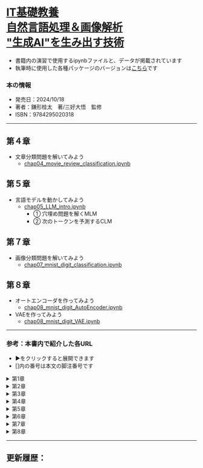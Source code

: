 # [IT基礎教養<br>自然言語処理＆画像解析<br>"生成AI"を生み出す技術](https://book.impress.co.jp/books/1123101097)
- 書籍内の演習で使用するipynbファイルと、データが掲載されています
- 執筆時に使用した各種パッケージのバージョンは[こちら](執筆時に使用したパッケージバージョン.txt)です

### 本の情報
- 発売日：2024/10/18
- 著者：鎌形桂太　著/三好大悟　監修 
- ISBN：9784295020318

---
## 第４章
- 文章分類問題を解いてみよう
  - [chap04_movie_review_classification.ipynb](chap04_movie_review_classification.ipynb)
## 第５章
- 言語モデルを動かしてみよう
  - [chap05_LLM_intro.ipynb](./chap05_LLM_intro.ipynb)
    - ① 穴埋め問題を解くMLM
    - ② 次のトークンを予測するCLM
## 第７章
- 画像分類問題を解いてみよう
  - [chap07_mnist_digit_classification.ipynb](chap07_mnist_digit_classification.ipynb)
## 第８章
- オートエンコーダを作ってみよう
  - [chap08_mnist_digit_AutoEncoder.ipynb](chap08_mnist_digit_AutoEncoder.ipynb)
- VAEを作ってみよう
  - [chap08_mnist_digit_VAE.ipynb](chap08_mnist_digit_VAE.ipynb)

---
### 参考：本書内で紹介した各URL
- ▶をクリックすると展開できます
- []内の番号は本文の脚注番号です
<details><summary>第1章</summary>

- [1] [similarweb Blog](https://www.similarweb.com/blog/insights/ai-news/chatgpt-birthday/)
- [3] [similarweb社による上位ウェブサイトランキング](https://www.similarweb.com/ja/top-websites/), [ChatGPT への月間アクセス数](https://www.similarweb.com/ja/website/chatgpt.com/)
- [5] [自治体AI zevo](https://prtimes.jp/main/html/rd/p/000000085.000056138.html)
- [6] [埼玉県戸田市によるChatGPTに関する調査研究](https://www.city.toda.saitama.jp/uploaded/attachment/62855.pdf)
- [7] [ディープフェイク（deepfake）を用いて作成されたCM動画](https://www.youtube.com/watch?v=XSUQwwOm3G4)
- [8] [Bruce Willis denies selling rights to his face](https://www.bbc.com/news/technology-63106024)
- [12] [Hugging Face](https://huggingface.co/), [Hugging Face](https://huggingface.co/), [Civitai](https://civitai.com/)
- [17] [A Comprehensive Survey on Applications of Transformers for Deep Learning Tasks](https://doi.org/10.48550/arXiv.2306.07303)
- [21] [On the Opportunities and Risks of Foundation Models](https://doi.org/10.48550/arXiv.2108.07258)
- [22] [Language Models are Few-Shot Learners](https://doi.org/10.48550/arXiv.2005.14165)
- [24] [On the Opportunities and Risks of Foundation Models](https://doi.org/10.48550/arXiv.2108.07258)
- [25] [Learning Transferable Visual Models From Natural Language Supervision](https://doi.org/10.48550/arXiv.2103.00020)
</details>

<details><summary>第2章</summary>

- [1] [23-1444 - Federal Trade Commission v. Automators LLC et al](https://www.govinfo.gov/app/details/USCOURTS-casd-3_23-cv-01444)
- [2] [AI Washing](https://www.techopedia.com/ai-washing-everything-you-need-to-know/2/34841)
- [3] [令和元年版情報通信白書](https://www.soumu.go.jp/johotsusintokei/whitepaper/ja/r01/pdf/index.html)
- [4] [A Proposal for the Dartmouth Summer Research Project on Artificial Intelligence](https://doi.org/10.1609/aimag.v27i4.1904)
- [5] [A Collection of Definitions of Intelligence](https://arxiv.org/abs/0706.3639v1)
- [6] [Introducing Superalignment](https://openai.com/blog/introducing-superalignment)
- [7] [プリペアドネス（preparedness） チーム](https://openai.com/index/frontier-risk-and-preparedness/)
- [8] [Mark Zuckerberg’s new goal is creating artificial general intelligence](https://www.theverge.com/2024/1/18/24042354/mark-zuckerberg-meta-agi-reorg-interview)
- [9] [Rule-based Expert Systems : The MYCIN Experiments of the Stanford Heuristic Programming Project](https://doi.org/10.1016/0004-3702(85)90067-0), [Computer-Based Medical Consultations: Mycin](https://doi.org/10.1016/B978-0-444-00179-5.X5001-X)
- [13] [Siri, Siri, in my hand: Who’s the fairest in the land? On the interpretations, illustrations, and implications of artificial intelligence](https://doi.org/10.1016/j.bushor.2018.08.004)
- [16] [Does Deep Blue use Artificial Intelligence?](https://doi.org/10.3233/ICG-1997-20404)
- [17] [Does Deep-Blue use AI?](https://doi.org/10.3233/ICG-1997-20404)
- [18] [Recommendation of the Council on Artificial Intelligence](https://legalinstruments.oecd.org/en/instruments/oecd-legal-0449), [H.R.6216 - National Artificial Intelligence Initiative Act of 2020, SEC. 3 (3)](https://www.congress.gov/bill/116th-congress/house-bill/6216/text#H8B1131A84B984501B54FCB9DCCF19B57)
- [21] [H.R.6216 - National Artificial Intelligence Initiative Act of 2020, SEC. 3 (9)](https://www.congress.gov/bill/116th-congress/house-bill/6216/text#HE78BB0D61F4849B2BB8A77C3046E1CF6)
- [28] [A survey on semi-supervised learning](https://doi.org/10.1007/s10994-019-05855-6)
- [29] [Unsupervised and self-supervised deep learning approaches for biomedical text mining ](https://doi.org/10.1093/bib/bbab016), [Self-supervised Learning: A Succinct Review](https://doi.org/10.1007/s11831-023-09884-2)
- [33] [Mastering the game of Go with deep neural networks and tree search](http://dx.doi.org/10.1038/nature16961)
- [34] [Training language models to follow instructions with human feedback](https://doi.org/10.48550/arXiv.2203.02155), [Introducing ChatGPT](https://openai.com/blog/chatgpt)
- [39] [Updates to the OECD’s definition of an AI system explained](https://oecd.ai/en/wonk/ai-system-definition-update)
- [46] [1.1. Linear Models](https://scikit-learn.org/stable/modules/linear_model.html#:~:text=to%20minimize%20the-,residual%20sum%20of%20squares,-between%20the%20observed)
- [64] [Visualizing the Loss Landscape of Neural Nets](https://doi.org/10.48550/arXiv.1712.09913), [Loss Visualization](https://www.telesens.co/loss-landscape-viz/viewer.html)
- [66] [A logical calculus of the ideas immanent in nervous activity](https://doi.org/10.1007/BF02478259)
- [68] [The perceptron: A probabilistic model for information storage and organization in the brain](https://doi.org/10.1037/h0042519)
- [69] [MARK I PERCEPTRON OPERATORS' MANUAL](https://apps.dtic.mil/sti/tr/pdf/AD0236965.pdf)
- [70] [Activation Functions in Deep Learning: A Comprehensive Survey and Benchmark](https://doi.org/10.48550/arXiv.2109.14545)
</details>

<details><summary>第3章</summary>

- [1] [Is ChatGPT A Good Translator? Yes With GPT-4 As The Engine](https://doi.org/10.48550/arXiv.2301.08745)
- [2] [生成 AI による検索体験 (SGE) のご紹介](https://japan.googleblog.com/2023/08/search-sge.html)
- [3] [Introducing Duolingo Max, a learning experience powered by GPT-4](https://blog.duolingo.com/duolingo-max/)
- [10] [日本語の自然言語処理ライブラリ「GiNZA」](https://www.recruit.co.jp/newsroom/2019/0402_18331.html)
- [11] [日本語形態素解析における未知語処理の一手法―既知語から派生した表記と未知オノマトペの処理―](https://doi.org/10.5715/jnlp.21.1183)
- [14] [pneumonoultramicroscopicsilicovolcanoconiosis](https://www.oed.com/dictionary/pneumonoultramicroscopicsilicovolcanoconiosis_n)
- [20] [SentencePiece](https://github.com/google/sentencepiece)
- [21] [OpenAIのTokenizer](https://platform.openai.com/tokenizer)
- [34] [実践で学ぶBM25 - パート2：BM25のアルゴリズムと変数](https://www.elastic.co/blog/practical-bm25-part-2-the-bm25-algorithm-and-its-variables)
- [41] [Efficient Estimation of Word Representations in Vector Space](https://doi.org/10.48550/arXiv.1301.3781)
</details>

<details><summary>第4章</summary>

- [3] [標準規格概要（STD-B10）](https://www.arib.or.jp/kikaku/kikaku_hoso/desc/std-b10.html)
- [9] [Update on Our Progress on AI and Hate Speech Detection](https://about.fb.com/news/2021/02/update-on-our-progress-on-ai-and-hate-speech-detection/)
- [10] [Updates on Comment Spam & Abuse](https://support.google.com/youtube/thread/192701791)
- [11] [深層学習を用いた自然言語処理モデル（AI）のAPIを無償提供](https://news.yahoo.co.jp/newshack/information/comment_API.html)
- [12] [日本語評価極性辞書](https://www.cl.ecei.tohoku.ac.jp/Open_Resources-Japanese_Sentiment_Polarity_Dictionary.html)
- [13] [景気単語極性辞書の構築とその応用](https://doi.org/10.5715/jnlp.29.1233)
- [18] [最適な Colab のプランを選択する](https://colab.research.google.com/signup/pricing?hl=ja)
- [23] [Pythonプログラミング入門の教材](https://github.com/UTokyo-IPP/utokyo-ipp.github.io), [Chainer Tutorial](https://tutorials.chainer.org/ja/tutorial.html)
- [27] [Mersenne twister](https://ja.wikipedia.org/wiki/%E3%83%A1%E3%83%AB%E3%82%BB%E3%83%B3%E3%83%8C%E3%83%BB%E3%83%84%E3%82%A4%E3%82%B9%E3%82%BF)
</details>

<details><summary>第5章</summary>

- [6] [BERT: Pre-training of Deep Bidirectional Transformers for Language Understanding](https://doi.org/10.48550/arXiv.1810.04805), [Deep contextualized word representations](https://doi.org/10.48550/arXiv.1802.05365)
- [10] [bert-base-japanese-whole-word-masking](https://huggingface.co/tohoku-nlp/bert-base-japanese-whole-word-masking)
- [11] [A Primer in BERTology: What we know about how BERT works](https://doi.org/10.48550/arXiv.2002.12327)
- [12] [GLUE: A Multi-Task Benchmark and Analysis Platform for Natural Language Understanding](https://doi.org/10.48550/arXiv.1804.07461)
- [13] [JGLUE: Japanese General Language Understanding Evaluation](https://github.com/yahoojapan/JGLUE)
- [14] [GLUE leaderboard](https://gluebenchmark.com/leaderboard)
- [15] [japanese-gpt2-medium](https://huggingface.co/rinna/japanese-gpt2-medium)
- [20] [Diverse Beam Search: Decoding Diverse Solutions from Neural Sequence Models](https://doi.org/10.48550/arXiv.1610.02424)
- [21] [The Curious Case of Neural Text Degeneration](https://doi.org/10.48550/arXiv.1904.09751)
- [27] [Finetuned Language Models Are Zero-Shot Learners](https://doi.org/10.48550/arXiv.2109.01652)
- [28] [databricks-dolly-15k-ja ](https://huggingface.co/datasets/kunishou/databricks-dolly-15k-ja)
- [32] [LLMのための日本語インストラクションデータ 公開ページ](https://liat-aip.sakura.ne.jp/wp/llm%e3%81%ae%e3%81%9f%e3%82%81%e3%81%ae%e6%97%a5%e6%9c%ac%e8%aa%9e%e3%82%a4%e3%83%b3%e3%82%b9%e3%83%88%e3%83%a9%e3%82%af%e3%82%b7%e3%83%a7%e3%83%b3%e3%83%87%e3%83%bc%e3%82%bf%e4%bd%9c%e6%88%90/llm%e3%81%ae%e3%81%9f%e3%82%81%e3%81%ae%e6%97%a5%e6%9c%ac%e8%aa%9e%e3%82%a4%e3%83%b3%e3%82%b9%e3%83%88%e3%83%a9%e3%82%af%e3%82%b7%e3%83%a7%e3%83%b3%e3%83%87%e3%83%bc%e3%82%bf-%e5%85%ac%e9%96%8b/)
- [33] [Fine tuning is for form, not facts](https://www.anyscale.com/blog/fine-tuning-is-for-form-not-facts)
- [39] [AttentionViz: A Global View of Transformer Attention](https://doi.org/10.48550/arXiv.2305.03210)
- [40] [Attention Is All You Need](https://doi.org/10.48550/arXiv.1706.03762)
- [43] [Scaling Laws for Neural Language Models](https://doi.org/10.48550/arXiv.2001.08361), [Language Models are Few-Shot Learners](https://doi.org/10.48550/arXiv.2005.14165)
- [44] [Emergent Abilities of Large Language Models](https://doi.org/10.48550/arXiv.2206.07682)
- [45] [BIG-bench tasks](https://github.com/google/BIG-bench/blob/main/bigbench/benchmark_tasks/README.md)
- [49] [Are Emergent Abilities of Large Language Models a Mirage?](https://doi.org/10.48550/arXiv.2304.15004)
- [51] [Finetuning an LLM: RLHF and alternatives (Part I)](https://medium.com/mantisnlp/finetuning-an-llm-rlhf-and-alternatives-part-i-2106b95c8087)
- [54] [検索拡張生成（RAG）とは？](https://www.elastic.co/jp/what-is/retrieval-augmented-generation)
- [55] [NotebookLM](https://notebooklm.google/)
- [56] [PRtimes上で「RAG」と検索した結果](https://prtimes.jp/main/action.php?run=html&page=searchkey&search_word=RAG)
</details>

<details><summary>第6章</summary>

- [24] [図6-02-11をDeep playground上で再現](https://playground.tensorflow.org/#activation=sigmoid&batchSize=10&dataset=circle&regDataset=reg-plane&learningRate=0.01&regularizationRate=0.001&noise=0&networkShape=3&seed=0.06305&showTestData=false&discretize=false&percTrainData=50&x=true&y=true&xTimesY=false&xSquared=false&ySquared=false&cosX=false&sinX=false&cosY=false&sinY=false&collectStats=false&problem=classification&initZero=false&hideText=false&numHiddenLayers_hide=false&percTrainData_hide=false&regularizationRate_hide=false&learningRate_hide=false&playButton_hide=false&batchSize_hide=false&problem_hide=false&noise_hide=false&activation_hide=false&stepButton_hide=false&showTestData_hide=false&dataset_hide=false&regularization_hide=false&resetButton_hide=false&discretize_hide=false)
- [25] [図6-02-12をDeep playground上で再現](https://playground.tensorflow.org/#activation=relu&regularization=L1&batchSize=10&dataset=spiral&regDataset=reg-plane&learningRate=0.01&regularizationRate=0.001&noise=0&networkShape=8,7,6&seed=0.26458&showTestData=false&discretize=false&percTrainData=90&x=true&y=true&xTimesY=false&xSquared=false&ySquared=false&cosX=false&sinX=false&cosY=false&sinY=false&collectStats=false&problem=classification&initZero=false&hideText=false&numHiddenLayers_hide=false&percTrainData_hide=false&regularizationRate_hide=false&learningRate_hide=false&playButton_hide=false&batchSize_hide=false&problem_hide=false&noise_hide=false&activation_hide=false&stepButton_hide=false&showTestData_hide=false&dataset_hide=false&regularization_hide=false&resetButton_hide=false&discretize_hide=false)
- [31] [convolution-shape-calculator](https://zimonitrome.github.io/convolution-shape-calculator/)
- [33] [Image Kernels](https://setosa.io/ev/image-kernels/), [Image-Convolution-Playground](https://generic-github-user.github.io/Image-Convolution-Playground/)
- [35] [CNN Explainer: Learning Convolutional Neural Networks with Interactive Visualization](https://doi.org/10.48550/arXiv.2004.15004)
- [36] [Gradient-based learning applied to document recognition](http://dx.doi.org/10.1109/5.726791)
- [37] [ImageNet Classification with Deep ConvolutionalNeural Networks](https://proceedings.neurips.cc/paper_files/paper/2012/file/c399862d3b9d6b76c8436e924a68c45b-Paper.pdf)
- [38] [MARK I PERCEPTRON OPERATORS' MANUAL](https://apps.dtic.mil/sti/tr/pdf/AD0236965.pdf)
- [39] [Very Deep Convolutional Networks for Large-Scale Image Recognition](https://doi.org/10.48550/arXiv.1409.1556)
- [40] [Comparative Analysis of Steering Angle Prediction For Automated Object Using Deep Neural Network](http://dx.doi.org/10.36227/techrxiv.16913443)
- [44] [Clinical ABCDE rule for early melanoma detection](https://doi.org/10.1684/ejd.2021.4171)
- [45] [Skin Cancer MNIST: HAM10000](https://www.kaggle.com/datasets/kmader/skin-cancer-mnist-ham10000)
- [47] [FixCaps: An Improved Capsules Network for Diagnosis of Skin Cancer](https://doi.org/10.1109/ACCESS.2022.3181225)
- [48] [SkinVision](https://www.skinvision.com)
- [49] [ステートメント：人工知能AIと病理医について](https://pathology.or.jp/ippan/AI-statement.html)
- [50] [Rich feature hierarchies for accurate object detection and semantic segmentation](https://arxiv.org/abs/1311.2524)
- [51] [You Only Look Once: Unified, Real-Time Object Detection](https://doi.org/10.48550/arXiv.1506.02640)
- [52] [SSD: Single Shot MultiBox Detector](https://doi.org/10.48550/arXiv.1512.02325)
- [53] [MRI画像から神経膠腫の疑いのある領域を精密に抽出するAI技術を共同開発](https://www.fujifilm.com/jp/ja/news/list/11159)
- [54] [The 2024 Brain Tumor Segmentation (BraTS) Challenge: Glioma Segmentation on Post-treatment MRI](https://arxiv.org/abs/2405.18368)
</details>

<details><summary>第7章</summary>

- [8] [Reproducibility in Keras Models](https://keras.io/examples/keras_recipes/reproducibility_recipes/)
- [10] [Keras Dataset](https://keras.io/api/datasets/)
- [19] [2-2 郵政省における“手書き文字読取方式”の区分機](https://doi.org/10.3169/itej1954.28.257)
</details>

<details><summary>第8章</summary>

- [1] [Reducing the Dimensionality of Data with Neural Networks](https://doi.org/10.1126/science.1127647)
- [3] [Building Autoencoders in Keras](https://blog.keras.io/building-autoencoders-in-keras.html)
- [12] [Auto-Encoding Variational Bayes](https://doi.org/10.48550/arXiv.1312.6114)
- [14] [chap08_mnist_digit_VAE.ipynb](chap08_mnist_digit_VAE.ipynb)
- [15] [Generative Adversarial Networks](https://doi.org/10.48550/arXiv.1406.2661)
- [16] [This X Does Not Exist](https://thisxdoesnotexist.com/)
- [17] [StyleCLIP: Text-Driven Manipulation of StyleGAN Imagery](https://doi.org/10.48550/arXiv.2103.17249)
- [18] [Only a Matter of Style: Age Transformation Using a Style-Based Regression Model](https://doi.org/10.48550/arXiv.2102.02754)
- [19] [Denoising Diffusion Implicit Models](https://arxiv.org/abs/2010.02502)
- [21] [Learning Transferable Visual Models From Natural Language Supervision](https://doi.org/10.48550/arXiv.2103.00020)
- [23] [ImageNet Data](https://www.image-net.org/download.php)
- [25] [Brazil: Children’s Personal Photos Misused to Power AI Tools](https://www.hrw.org/news/2024/06/10/brazil-childrens-personal-photos-misused-power-ai-tools), [YFCC100M: the new data in multimedia research](https://doi.org/10.1145/2812802)
- [26] [High-Resolution Image Synthesis with Latent Diffusion Models](https://doi.org/10.48550/arXiv.2112.10752)
- [30] [Ciditai](https://civitai.com/)
- [32] [An Image is Worth 16x16 Words: Transformers for Image Recognition at Scale](https://doi.org/10.48550/arXiv.2010.11929)
- [34] [Make-An-Audio: Text-To-Audio Generation with Prompt-Enhanced Diffusion Models](https://doi.org/10.48550/arXiv.2301.12661), [Make-An-Audioによって生成した音声](https://text-to-audio.github.io/)
- [37] [Large-scale Contrastive Language-Audio Pretraining with Feature Fusion and Keyword-to-Caption Augmentation](https://doi.org/10.48550/arXiv.2211.06687)
- [38] [Introducing Stable Audio Open - An Open Source Model for Audio Samples and Sound Design](https://stability.ai/news/introducing-stable-audio-open)
- [39] [Stable Video Diffusion](https://stability.ai/stable-video)
</details>

---
更新履歴：
- 
